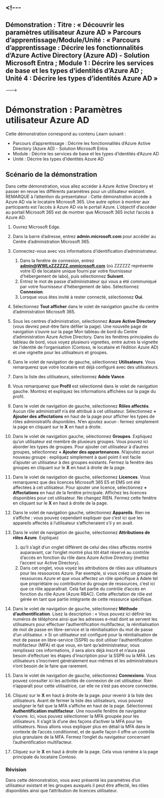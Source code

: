 <a name="---"></a><!---
---
Démonstration : Titre : « Découvrir les paramètres utilisateur Azure AD » Parcours d’apprentissage/Module/Unité : « Parcours d’apprentissage : Décrire les fonctionnalités d’Azure Active Directory (Azure AD) - Solution Microsoft Entra ; Module 1 : Décrire les services de base et les types d’identités d’Azure AD ; Unité 4 : Décrire les types d’identités Azure AD »
---
--->

# <a name="demo-azure-ad-user-settings"></a>Démonstration : Paramètres utilisateur Azure AD

Cette démonstration correspond au contenu Learn suivant :

- Parcours d’apprentissage : Décrire les fonctionnalités d’Azure Active Directory (Azure AD) - Solution Microsoft Entra
- Module : Décrire les services de base et les types d’identités d’Azure AD
- Unité : Décrire les types d’identités Azure AD

## <a name="demo-scenario"></a>Scénario de la démonstration

Dans cette démonstration, vous allez accéder à Azure Active Directory et passer en revue les différents paramètres pour un utilisateur existant.  REMARQUE à l’attention du présentateur :  Cette démonstration accède à Azure AD via le locataire Microsoft 365. Une autre option à montrer aux participants est l’accès à Azure AD via le portail Azure. L’objectif d’accéder au portail Microsoft 365 est de montrer que Microsoft 365 inclut l’accès à Azure AD.

1. Ouvrez Microsoft Edge.

1. Dans la barre d’adresse, entrez **admin.microsoft.com** pour accéder au Centre d’administration Microsoft 365.

1. Connectez-vous avec vos informations d’identification d’administrateur.
    1. Dans la fenêtre de connexion, entrez **admin@WWLxZZZZZZ.onmicrosoft.com** (où ZZZZZZ représente votre ID de locataire unique fourni par votre fournisseur d’hébergement de labo), puis sélectionnez **Suivant**.
    1. Entrez le mot de passe d’administrateur qui vous a été communiqué par votre fournisseur d’hébergement de labo. Sélectionnez **Connexion**.
    1. Lorsque vous êtes invité à rester connecté, sélectionnez **Oui**.

1. Sélectionnez **Tout afficher** dans le volet de navigation gauche du centre d’administration Microsoft 365.

1. Sous les centres d’administration, sélectionnez **Azure Active Directory** (vous devrez peut-être faire défiler la page).  Une nouvelle page de navigation s’ouvre sur la page Mon tableau de bord du Centre d’administration Azure Active Directory. Dans les fenêtres principales du tableau de bord, vous voyez plusieurs vignettes, entre autres la vignette de l’identité de l’organisation (Contoso, le locataire et l’édition Azure AD) et une vignette pour les utilisateurs et groupes.

1. Dans le volet de navigation de gauche, sélectionnez **Utilisateurs**. Vous remarquerez que votre locataire est déjà configuré avec des utilisateurs.

1. Dans la liste des utilisateurs, sélectionnez **Adele Vance**.

1. Vous remarquerez que **Profil** est sélectionné dans le volet de navigation gauche.  Montrez et expliquez les informations affichées sur la page du profil.

1. Dans le volet de navigation de gauche, sélectionnez **Rôles affectés**.  Aucun rôle administratif n’a été attribué à cet utilisateur.  Sélectionnez **+ Ajouter des affectations** en haut de la page pour afficher les types de rôles administratifs disponibles.  N’en ajoutez aucun : fermez simplement la page en cliquant sur le **X** en haut à droite.

1. Dans le volet de navigation gauche, sélectionnez **Groupes**.  Expliquez qu’un utilisateur est membre de plusieurs groupes.  Vous pouvez ici aborder les types de groupes.  Pour ajouter cet utilisateur à d’autres groupes, sélectionnez **+ Ajouter des appartenances**.  N’ajoutez aucun nouveau groupe : expliquez simplement à quel point il est facile d’ajouter un utilisateur à des groupes existants. Fermez la fenêtre des groupes en cliquant sur le **X** en haut à droite de la page.

1. Dans le volet de navigation de gauche, sélectionnez **Licences**. Vous remarquerez que des licences Microsoft 365 E5 et EMS ont été affectées à cet utilisateur.  Pour ajouter une licence, sélectionnez **+ Affectations** en haut de la fenêtre principale.  Affichez les licences disponibles pour cet utilisateur. Ne changez RIEN.  Fermez cette fenêtre en cliquant sur le **X** en haut à droite de la page.

1. Dans le volet de navigation gauche, sélectionnez **Appareils**.  Rien ne s’affiche : vous pouvez cependant expliquer que c’est ici que les appareils affectés à l’utilisateur s’afficheraient s’il y en avait.

1. Dans le volet de navigation de gauche, sélectionnez **Attributions de rôles Azure**.  Expliquez
    1. qu’il s’agit d’un onglet différent de celui des rôles affectés montré auparavant, car l’onglet montré plus tôt était réservé au contrôle d’accès en fonction du rôle dans Azure Active Directory (mettez l’accent sur Active Directory).
    1. Dans cet onglet, vous voyez les attributions de rôles aux utilisateurs pour les ressources Azure. Par exemple, si vous créez un groupe de ressources Azure et que vous affectez un rôle spécifique à Adele tel que propriétaire ou contributrice du groupe de ressources, c’est ici que ce rôle apparaîtrait. Cela fait partie du contrôle d’accès en fonction du rôle Azure (Azure RBAC). Cette affectation de rôle est gérée en tant que partie intégrante de cette ressource spécifique.

1. Dans le volet de navigation de gauche, sélectionnez **Méthode d’authentification**.  Lisez la description : « Vous pouvez ici définir les numéros de téléphone ainsi que les adresses e-mail dont se servent les utilisateurs pour effectuer l’authentification multifacteur, la réinitialisation de mot de passe en libre-service et la réinitialisation du mot de passe d’un utilisateur. » Si un utilisateur est configuré pour la réinitialisation de mot de passe en libre-service (SSPR) ou doit utiliser l’authentification multifacteur (MFA) et que vous, en tant qu’administrateur, vous remplissez ces informations, il sera alors déjà inscrit et n’aura pas besoin d’effectuer les étapes d’inscription pour la SSPR ou la MFA.  Les utilisateurs s’inscrivent généralement eux-mêmes et les administrateurs n’ont besoin de le faire que rarement.

1. Dans le volet de navigation de gauche, sélectionnez **Connexions**.  Vous pouvez consulter ici les activités de connexion de cet utilisateur.  Rien n’apparaît pour cette utilisatrice, car elle ne s’est pas encore connectée.

1. Cliquez sur le **X** en haut à droite de la page. pour revenir à la liste des utilisateurs.  Avant de fermer la liste des utilisateurs, vous pouvez souligner le fait que la MFA s’affiche en haut de la page.  Sélectionnez **Authentification multifacteur**.  Une nouvelle fenêtre de navigateur s’ouvre.  Ici, vous pouvez sélectionner la MFA groupée pour les utilisateurs.  Il s’agit là d’une des façons d’activer la MFA pour les utilisateurs.  Nous allons vous expliquer plus en détail la MFA dans le contexte de l’accès conditionnel, et de quelle façon il offre un contrôle plus granulaire de la MFA.  Fermez l’onglet du navigateur concernant l’authentification multifacteur.

1. Cliquez sur le **X** en haut à droite de la page. Cela vous ramène à la page principale du locataire Contoso.

### <a name="review"></a>Révision

Dans cette démonstration, vous avez présenté les paramètres d’un utilisateur existant et les groupes auxquels il peut être affecté, les rôles disponibles ainsi que l’attribution de licences utilisateur.

